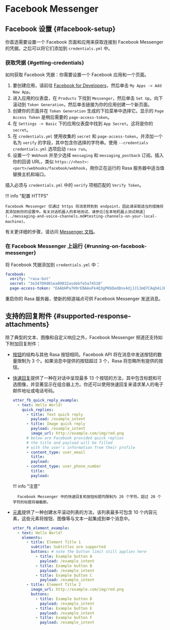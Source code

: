# Facebook Messenger

## Facebook 设置 {#facebook-setup}

你首选需要设置一个 Facebook 页面和应用来获取连接到 Facebook Messenger 的凭据。之后可以将它们添加到 `credentials.yml` 中。

### 获取凭据 {#getting-credentials}

如何获取 Facebook 凭据：你需要设置一个 Facebook 应用和一个页面。

1. 要创建应用，请前往 [Facebook for Developers](https://developers.facebook.com/)，然后单击 `My Apps -> Add New App`。
2. 进入应用的仪表盘，在 `Products` 下找到 `Messenger`，然后单击 `Set Up`。向下滚动到 `Token Generation`，然后单击链接为你的应用创建一个新页面。
3. 创建你的页面并在 `Token Generation` 生成的下拉菜单中选择它。显示的 `Page Access Token` 是稍后需要的 `page-access-token`。
4. 在 `Settings -> Basic` 下的应用仪表盘中找到 `App Secret`。这将是你的 `secret`。
5. 在 `credentials.yml` 使用收集的 `secret` 和 `page-access-token`，并添加一个名为 `verify` 的字段，其中包含你选择的字符串。使用 `--credentials credentials.yml` 选项启动 `rasa run`。
6. 设置一个 `Webhook` 并至少选择 `messaging` 和 `messaging_postback` 订阅。插入你的回调 URL，类似 `https://<host>:<port>/webhooks/facebook/webhook`，用你正在运行的 Rasa 服务器中适当值替换主机和端口。

插入必须与 `credentials.yml` 中的 `verify` 项相匹配的 `Verify Token`。

!!! info "配置 HTTPS"

    Facebook Messenger 仅通过 https 将消息转到到 endpoint，因此请采取适当的措施将其添加到你的设置中。有关对话机器人的本地测试，请参见[在本地机器上测试频道](../messaging-and-voice-channels.md#testing-channels-on-your-local-machine)。

有关更详细的步骤，请访问 [Messenger 文档](https://developers.facebook.com/docs/graph-api/webhooks)。

### 在 Facebook Messenger 上运行 {#running-on-facebook-messenger}

将 Facebook 凭据添加到 `credentials.yml` 中：

```yaml
facebook:
  verify: "rasa-bot"
  secret: "3e34709d01ea89032asdebfe5a74518"
  page-access-token: "EAAbHPa7H9rEBAAuFk4Q3gPKbDedQnx4djJJ1JmQ7CAqO4iJKrQcNT0wtD"
```

重启你的 Rasa 服务器，使新的频道端点可供 Facebook Messenger 发送消息。

## 支持的回复附件 {#supported-response-attachments}

除了典型的文本、图像和自定义响应之外，Facebook Messenger 频道还支持如下附加回复附件：

- [按钮](https://developers.facebook.com/docs/messenger-platform/send-messages/buttons)的结构与其他 Rasa 按钮相同。Facebook API 将在消息中发送按钮的数量限制为 3 个。如果消息中提供的按钮超过 3 个，Rasa 将忽略所有提供的按钮。
- [快速回复](https://developers.facebook.com/docs/messenger-platform/send-messages/quick-replies)提供了一种在对话中呈现最多 13 个按钮的方法，其中包含标题和可选图像，并显著显示在组合器上方。你还可以使用快速回复来请求某人的电子邮件地址或电话号码。

    ```yaml
    utter_fb_quick_reply_example:
      - text: Hello World!
        quick_replies:
          - title: Text quick reply
            payload: /example_intent
          - title: Image quick reply
            payload: /example_intent
            image_url: http://example.com/img/red.png
          # below are Facebook provided quick replies
          # the title and payload will be filled
          # with the user's information from their profile
          - content_type: user_email
            title:
            payload:
          - content_type: user_phone_number
            title:
            payload:
    ```

    !!! info "注意"

        Facebook Messenger 中的快速回复和按钮标题均限制为 20 个字符。超过 20 个字符的标题将被截断。

- [元素](https://developers.facebook.com/docs/messenger-platform/send-messages/template/generic)提供了一种创建水平滚动列表的方法，该列表最多可包含 10 个内容元素，这些元素将按钮、图像等与文本一起集成到单个消息中。

    ```yaml
    utter_fb_element_example:
      - text: Hello World!
        elements:
          - title: Element Title 1
            subtitle: Subtitles are supported
            buttons: # note the button limit still applies here
              - title: Example button A
                payload: /example_intent
              - title: Example button B
                payload: /example_intent
              - title: Example button C
                payload: /example_intent
          - title: Element Title 2
            image_url: http://example.com/img/red.png
            buttons:
              - title: Example button D
                payload: /example_intent
              - title: Example button E
                payload: /example_intent
              - title: Example button F
                payload: /example_intent
    ```
